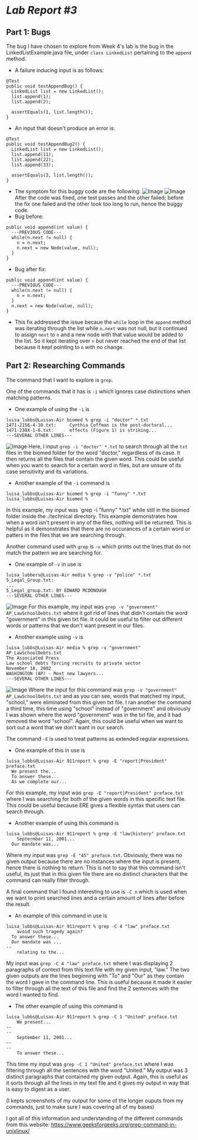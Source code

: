 # *Lab Report #3*

## Part 1: Bugs
The bug I have chosen to explore from Week 4's lab is the bug in the LinkedListExample.java file, under `class LinkedList` pertaining to the `append` method.
- A failure inducing input is as follows:
```
@Test
public void testAppendBug() {
  LinkedList list = new LinkedList();
  list.append(1);
  list.append(2);

  assertEquals(1, list.length());
}
```
- An input that doesn't produce an error is:
```
@Test
public void testAppendBug2() {
  LinkedList list = new LinkedList();
  list.append(11);
  list.append(22);
  list.append(33);

  assertEquals(3, list.length());
}
```
- The symptom for this buggy code are the following: ![Image](slowTests.png) ![Image](passedTests.png)
After the code was fixed, one test passes and the other failed; before the fix one failed and the other took too long to run, hence the buggy code.
- Bug before:
```
public void append(int value) {
  ---PREVIOUS CODE---
  while(n.next != null) {
    n = n.next;
    n.next = new Node(value, null);
  }
}
```
- Bug after fix:
```
public void append(int value) {
  ---PREVIOUS CODE---
  while(n.next != null) {
    n = n.next;
  }
  n.next = new Node(value, null);
}
```
-  This fix addressed the issue becaue the `while` loop in the `append` method was iterating through the list while `n.next` was not null, but it continued to assign `next` to `n` and a new node with that value would be added to the list. So it kept iterating over `n` but never reached the end of that list because it kept pointing to `n` with no change.

## Part 2: Researching Commands
The command that I want to explore is `grep`.

One of the commands that it has is `-i` which ignores case distinctions when matching patterns. 
- One example of using the `-i` is
```
luisa_lubbs@Luisas-Air biomed % grep -i "doctor" *.txt
1471-2156-4-10.txt:     Cynthia Coffman is the post-doctoral...
1471-230X-1-6.txt:      effects (Figure 1) is striking...
---SEVERAL OTHER LINES---
```
![Image](-iExample1.png) 
Here, I input `grep -i "doctor" *.txt` to search through all the `txt` files in the biomed folder for the word "doctor," regardless of its case. It then returns all the files that contain the given word. This could be useful when you want to search for a certain word in files, but are unsure of its case sensitivity and its variations.
- Another example of the `-i` command is
```
luisa_lubbs@Luisas-Air biomed % grep -i "funny" *.txt
luisa_lubbs@Luisas-Air biomed %
```
In this example, my input was `grep -i "funny" *.txt" while still in the biomed folder inside the ./technical directory. This example demonstrates how when a word isn't present in any of the files, nothing will be returned. This is helpful as it demonstrates that there are no occurances of a certain word or patters in the files that we are searching through. 


Another command used with `grep` is `-v` which prints out the lines that do not match the pattern we are searching for. 
- One example of `-v` in use is
```
luisa_lubbers@Luisas-Air media % grep -v "police" *.txt
5_Legal_Group.txt:
...
5_Legal_group.txt: BY EDWARD MCDONOUGH
---SEVERAL OTHER LINES---
```
![Image](-vExample1.png) 
For this example, my input was `grep -v "government" AP_LawSchoolDebts.txt` where it got rid of lines that didn't contain the word "government" in this given txt file. It could be useful to filter out different words or patterns that we don't want present in our files.
- Another example using `-v` is
```
luisa_lubbs@Luisas-Air media % grep -v "government" AP_LawSchoolDebts.txt
The Associated Press
Law school debts forcing recruits to private sector
November 18, 2002
WASHINGTON (AP) - Most new lawyers...
---SEVERAL OTHER LINES---
```
![Image](-vExample2.png) 
Where the input for this command was `grep -v "government" AP_LawSchoolDebts.txt` and as you can see, words that matched my input, "school," were eliminated from this given txt file. I ran another the command a third time, this time using "school" instead of "government" and obviously I was shown where the word "government" was in the txt file, and it had removed the word "school". Again, this could be useful when we want to sort out a word that we don't want in our search. 


The command `-E` is used to treat patterns as extended regular expressions. 
- One example of this in use is
```
luisa_lubbs@Luisas-Air 911report % grep -E "report|President" preface.txt
  We present the...
  To answer these...
  As we complete our...
```
For this example, my input was `grep -E "report|President" preface.txt` where I was searching for both of the given words in this specific text file. This could be useful because ERE gives a flexible syntax that users can search through. 
- Another example of using this command is
```
luisa_lubbs@Luisas-Air 911report % grep -E "law|history" preface.txt
    Septermber 11, 2001...
  Our mandate was...
```
Where my input was `grep -E "45" preface.txt`. Obviously, there was no given output because there are no instances where the input is present, hence there is nothing to return. This is not to say that this command isn't useful, its just that in this given file there are no distinct characters that the command can really filter through. 

A final command that I found interesting to use is `-C n` which is used when we want to print searched lines and a certain amount of lines after before the result. 
- An example of this command in use is
```
luisa_lubbs@Luisas-Air 911report % grep -C 4 "law" preface.txt
    avoid such tragedy again?
  To answer these...
  Our mandate was ...
--
    relating to the...
```
My input was `grep -C 4 "law" preface.txt` where I was displaying 2 paragraphs of context from this text file with my given input, "law." The two given outputs are the lines beginning with "To" and "Our" as they contain the word I gave in the command line. This is useful because it made it easier to filter through all the text of this file and find the 2 sentences with the word I wanted to find.
- The other example of using this command is
```
luisa_lubbs@Luisas-Air 911report % grep -C 1 "United" preface.txt
    We present...
--
--
    September 11, 2001...
--
--
    To answer these...
```
This time my input was `grep -C 1 "United" preface.txt` where I was filtering through all the sentences with the word "United." My output was 3 distinct paragraphs that contained my given output. Again, this is useful as it sorts through all the lines in my text file and it gives my output in way that is easy to digest as a user. 

(I kepts screenshots of my output for some of the longer ouputs from my commands, just to make sure I was covering all of my bases)

I got all of this information and understanding of the different commands from this website: https://www.geeksforgeeks.org/grep-command-in-unixlinux/
